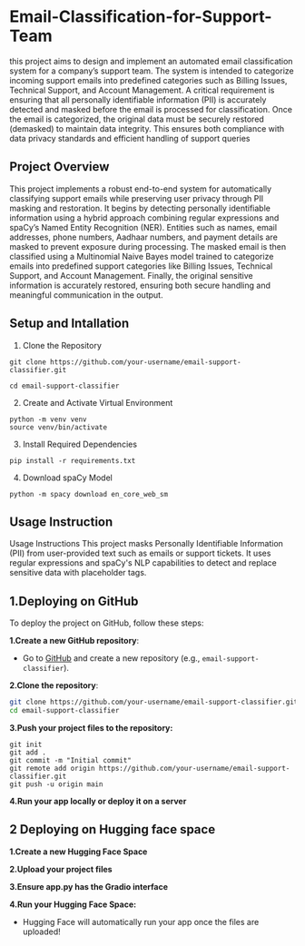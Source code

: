 
# Email-Classification-for-Support-Team

this project aims to design and implement an automated email classification system for a company’s support team. The system is intended to categorize incoming support emails into predefined categories such as Billing Issues, Technical Support, and Account Management. A critical requirement is ensuring that all personally identifiable information (PII) is accurately detected and masked before the email is processed for classification. Once the email is categorized, the original data must be securely restored (demasked) to maintain data integrity. This ensures both compliance with data privacy standards and efficient handling of support queries
## Project Overview
This project implements a robust end-to-end system for automatically classifying support emails while preserving user privacy through PII masking and restoration. It begins by detecting personally identifiable information using a hybrid approach combining regular expressions and spaCy’s Named Entity Recognition (NER). Entities such as names, email addresses, phone numbers, Aadhaar numbers, and payment details are masked to prevent exposure during processing. The masked email is then classified using a Multinomial Naive Bayes model trained to categorize emails into predefined support categories like Billing Issues, Technical Support, and Account Management. Finally, the original sensitive information is accurately restored, ensuring both secure handling and meaningful communication in the output.
## Setup and Intallation
1. Clone the Repository
```
git clone https://github.com/your-username/email-support-classifier.git

cd email-support-classifier

```
2. Create and Activate Virtual Environment
```
python -m venv venv
source venv/bin/activate
```
3. Install Required Dependencies
```
pip install -r requirements.txt
```
4. Download spaCy Model
```
python -m spacy download en_core_web_sm
```
## Usage Instruction
Usage Instructions
This project masks Personally Identifiable Information (PII) from user-provided text such as emails or support tickets. It uses regular expressions and spaCy's NLP capabilities to detect and replace sensitive data with placeholder tags.
 
## 1.Deploying on GitHub

To deploy the project on GitHub, follow these steps:

**1.Create a new GitHub repository**:
   - Go to [GitHub](https://github.com) and create a new repository (e.g., `email-support-classifier`).

**2.Clone the repository**:
   ```bash
   git clone https://github.com/your-username/email-support-classifier.git
   cd email-support-classifier
   ```
**3.Push your project files to the repository:**
```
git init
git add .
git commit -m "Initial commit"
git remote add origin https://github.com/your-username/email-support-classifier.git
git push -u origin main
```
**4.Run your app locally or deploy it on a server**

## 2 Deploying on Hugging face space

**1.Create a new Hugging Face Space**

**2.Upload your project files**

**3.Ensure app.py has the Gradio interface**

**4.Run your Hugging Face Space:**

- Hugging Face will automatically run your app once the files are uploaded!


